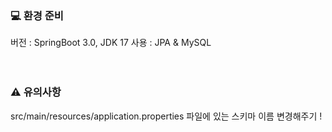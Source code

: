 ### 💻 환경 준비
버전 : SpringBoot 3.0,  JDK 17
사용 : JPA & MySQL
<br><br><br>
### ⚠ 유의사항
src/main/resources/application.properties 파일에 있는 스키마 이름 변경해주기 !
